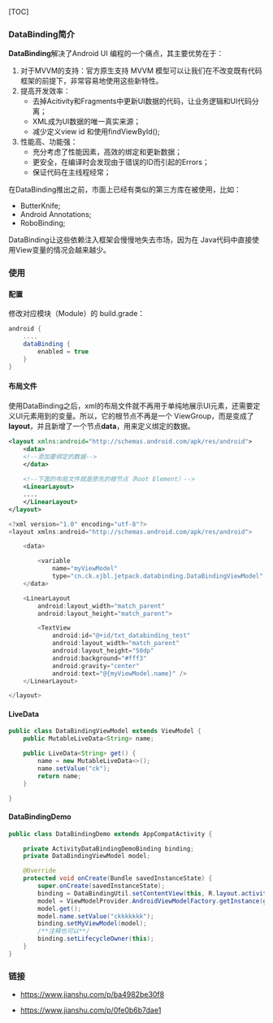 [TOC]

### DataBinding简介

**DataBinding**解决了Android UI 编程的一个痛点，其主要优势在于：

1. 对于MVVM的支持：官方原生支持 MVVM 模型可以让我们在不改变既有代码框架的前提下，非常容易地使用这些新特性。
2. 提高开发效率： 
   - 去掉Acitivity和Fragments中更新UI数据的代码，让业务逻辑和UI代码分离；
   - XML成为UI数据的唯一真实来源；
   - 减少定义view id 和使用findViewById();
3. 性能高、功能强： 
   - 充分考虑了性能因素，高效的绑定和更新数据；
   - 更安全，在编译时会发现由于错误的ID而引起的Errors；
   - 保证代码在主线程经常；

在DataBinding推出之前，市面上已经有类似的第三方库在被使用，比如：

- ButterKnife;
- Android Annotations;
- RoboBinding;

DataBinding让这些依赖注入框架会慢慢地失去市场，因为在 Java代码中直接使用View变量的情况会越来越少。



### 使用

#### 配置

修改对应模块（Module）的 build.grade：

```groovy
android {
    ....
    dataBinding {
        enabled = true
    }
}
```

#### 布局文件

使用DataBinding之后，xml的布局文件就不再用于单纯地展示UI元素，还需要定义UI元素用到的变量。所以，它的根节点不再是一个 ViewGroup，而是变成了**layout**，并且新增了一个节点**data**，用来定义绑定的数据。

```xml
<layout xmlns:android="http://schemas.android.com/apk/res/android">
    <data>
    <!--添加要绑定的数据-->
    </data>
    
    <!--下面的布局文件就是原先的根节点（Root Element）-->
    <LinearLayout>
    ....
    </LinearLayout>
</layout>
```

```java
<?xml version="1.0" encoding="utf-8"?>
<layout xmlns:android="http://schemas.android.com/apk/res/android">

    <data>

        <variable
            name="myViewModel"
            type="cn.ck.xjbl.jetpack.databinding.DataBindingViewModel" />
    </data>

    <LinearLayout
        android:layout_width="match_parent"
        android:layout_height="match_parent">

        <TextView
            android:id="@+id/txt_databinding_test"
            android:layout_width="match_parent"
            android:layout_height="50dp"
            android:background="#fff3"
            android:gravity="center"
            android:text="@{myViewModel.name}" />
    </LinearLayout>

</layout>
```



#### LiveData

```java
public class DataBindingViewModel extends ViewModel {
    public MutableLiveData<String> name;

    public LiveData<String> get() {
        name = new MutableLiveData<>();
        name.setValue("ck");
        return name;
    }

}
```



#### DataBindingDemo

```java
public class DataBindingDemo extends AppCompatActivity {

    private ActivityDataBindingDemoBinding binding;
    private DataBindingViewModel model;

    @Override
    protected void onCreate(Bundle savedInstanceState) {
        super.onCreate(savedInstanceState);
        binding = DataBindingUtil.setContentView(this, R.layout.activity_data_binding_demo);
        model = ViewModelProvider.AndroidViewModelFactory.getInstance(getApplication()).create(DataBindingViewModel.class);
        model.get();
        model.name.setValue("ckkkkkkk");
        binding.setMyViewModel(model);
        /**注释也可以**/
        binding.setLifecycleOwner(this);
    }
}
```



### 链接

- https://www.jianshu.com/p/ba4982be30f8

- https://www.jianshu.com/p/0fe0b6b7dae1